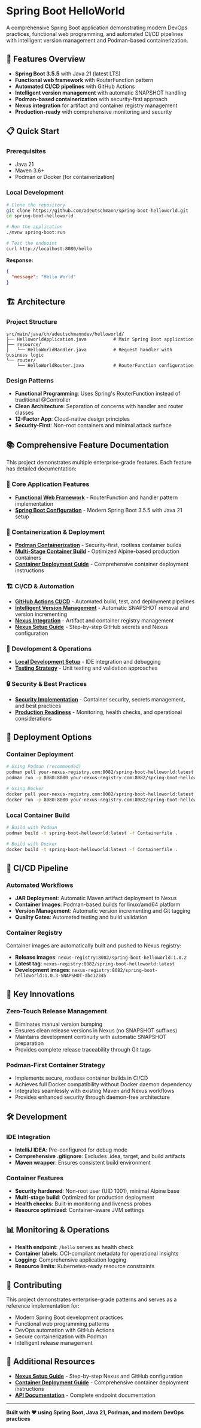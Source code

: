 # Spring Boot HelloWorld

A comprehensive Spring Boot application demonstrating modern DevOps practices, functional web programming, and automated CI/CD pipelines with intelligent version management and Podman-based containerization.

## 🚀 Features Overview

- **Spring Boot 3.5.5** with Java 21 (latest LTS)
- **Functional web framework** with RouterFunction pattern
- **Automated CI/CD pipelines** with GitHub Actions
- **Intelligent version management** with automatic SNAPSHOT handling
- **Podman-based containerization** with security-first approach
- **Nexus integration** for artifact and container registry management
- **Production-ready** with comprehensive monitoring and security

## 📋 Quick Start

### Prerequisites
- Java 21
- Maven 3.6+
- Podman or Docker (for containerization)

### Local Development
```bash
# Clone the repository
git clone https://github.com/adeutschmann/spring-boot-helloworld.git
cd spring-boot-helloworld

# Run the application
./mvnw spring-boot:run

# Test the endpoint
curl http://localhost:8080/hello
```

**Response:**
```json
{
  "message": "Hello World"
}
```

## 🏗️ Architecture

### Project Structure
```
src/main/java/ch/adeutschmanndev/helloworld/
├── HelloworldApplication.java          # Main Spring Boot application
├── resource/
│   └── HelloWorldHandler.java          # Request handler with business logic
└── router/
    └── HelloWorldRouter.java           # RouterFunction configuration
```

### Design Patterns
- **Functional Programming**: Uses Spring's RouterFunction instead of traditional @Controller
- **Clean Architecture**: Separation of concerns with handler and router classes
- **12-Factor App**: Cloud-native design principles
- **Security-First**: Non-root containers and minimal attack surface

## 📚 Comprehensive Feature Documentation

This project demonstrates multiple enterprise-grade features. Each feature has detailed documentation:

### 🎯 Core Application Features
- **[Functional Web Framework](docs/FUNCTIONAL_WEB_FRAMEWORK.md)** - RouterFunction and handler pattern implementation
- **[Spring Boot Configuration](docs/SPRING_BOOT_SETUP.md)** - Modern Spring Boot 3.5.5 with Java 21 setup

### 🐳 Containerization & Deployment
- **[Podman Containerization](docs/PODMAN_CONTAINERIZATION.md)** - Security-first, rootless container builds
- **[Multi-Stage Container Build](docs/CONTAINER_BUILD_STRATEGY.md)** - Optimized Alpine-based production containers
- **[Container Deployment Guide](docs/CONTAINER_DEPLOYMENT_GUIDE.md)** - Comprehensive container deployment instructions

### 🏗️ CI/CD & Automation
- **[GitHub Actions CI/CD](docs/GITHUB_ACTIONS_CICD.md)** - Automated build, test, and deployment pipelines
- **[Intelligent Version Management](docs/VERSION_MANAGEMENT.md)** - Automatic SNAPSHOT removal and version incrementing
- **[Nexus Integration](docs/NEXUS_INTEGRATION.md)** - Artifact and container registry management
- **[Nexus Setup Guide](docs/NEXUS_SETUP_GUIDE.md)** - Step-by-step GitHub secrets and Nexus configuration

### 🔧 Development & Operations
- **[Local Development Setup](docs/LOCAL_DEVELOPMENT.md)** - IDE integration and debugging
- **[Testing Strategy](docs/TESTING_STRATEGY.md)** - Unit testing and validation approaches

### 🔒 Security & Best Practices
- **[Security Implementation](docs/SECURITY_PRACTICES.md)** - Container security, secrets management, and best practices
- **[Production Readiness](docs/PRODUCTION_DEPLOYMENT.md)** - Monitoring, health checks, and operational considerations

## 🚀 Deployment Options

### Container Deployment
```bash
# Using Podman (recommended)
podman pull your-nexus-registry.com:8082/spring-boot-helloworld:latest
podman run -p 8080:8080 your-nexus-registry.com:8082/spring-boot-helloworld:latest

# Using Docker
docker pull your-nexus-registry.com:8082/spring-boot-helloworld:latest
docker run -p 8080:8080 your-nexus-registry.com:8082/spring-boot-helloworld:latest
```

### Local Container Build
```bash
# Build with Podman
podman build -t spring-boot-helloworld:latest -f Containerfile .

# Build with Docker
docker build -t spring-boot-helloworld:latest -f Containerfile .
```

## 🔄 CI/CD Pipeline

### Automated Workflows
- **JAR Deployment**: Automatic Maven artifact deployment to Nexus
- **Container Images**: Podman-based builds for linux/amd64 platform
- **Version Management**: Automatic version incrementing and Git tagging
- **Quality Gates**: Automated testing and build validation

### Container Registry
Container images are automatically built and pushed to Nexus registry:
- **Release images**: `nexus-registry:8082/spring-boot-helloworld:1.0.2`
- **Latest tag**: `nexus-registry:8082/spring-boot-helloworld:latest`
- **Development images**: `nexus-registry:8082/spring-boot-helloworld:1.0.3-SNAPSHOT-abc12345`

## 🎯 Key Innovations

### Zero-Touch Release Management
- Eliminates manual version bumping
- Ensures clean release versions in Nexus (no SNAPSHOT suffixes)
- Maintains development continuity with automatic SNAPSHOT preparation
- Provides complete release traceability through Git tags

### Podman-First Container Strategy
- Implements secure, rootless container builds in CI/CD
- Achieves full Docker compatibility without Docker daemon dependency
- Integrates seamlessly with existing Maven and Nexus workflows
- Provides enhanced security through daemon-free architecture

## 🛠️ Development

### IDE Integration
- **IntelliJ IDEA**: Pre-configured for debug mode
- **Comprehensive .gitignore**: Excludes .idea, target, and build artifacts
- **Maven wrapper**: Ensures consistent build environment

### Container Features
- **Security hardened**: Non-root user (UID 1001), minimal Alpine base
- **Multi-stage build**: Optimized for production deployment
- **Health checks**: Built-in monitoring and liveness probes
- **Resource optimized**: Container-aware JVM settings

## 📊 Monitoring & Operations

- **Health endpoint**: `/hello` serves as health check
- **Container labels**: OCI-compliant metadata for operational insights
- **Logging**: Comprehensive application logging
- **Resource limits**: Kubernetes-ready resource constraints

## 🤝 Contributing

This project demonstrates enterprise-grade patterns and serves as a reference implementation for:
- Modern Spring Boot development practices
- Functional web programming patterns
- DevOps automation with GitHub Actions
- Secure containerization with Podman
- Intelligent release management

## 📖 Additional Resources

- **[Nexus Setup Guide](docs/NEXUS_SETUP_GUIDE.md)** - Step-by-step Nexus and GitHub configuration
- **[Container Deployment Guide](docs/CONTAINER_DEPLOYMENT_GUIDE.md)** - Comprehensive container deployment instructions
- **[API Documentation](docs/API_DOCUMENTATION.md)** - Complete endpoint documentation

---

**Built with ❤️ using Spring Boot, Java 21, Podman, and modern DevOps practices**
